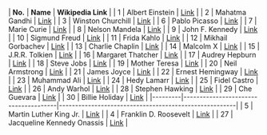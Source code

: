 | **No.** | **Name**                            | **Wikipedia Link**                                    |
| 1       | Albert Einstein                     | [Link](https://en.wikipedia.org/wiki/Albert_Einstein) |
| 2       | Mahatma Gandhi                      | [Link](https://en.wikipedia.org/wiki/Mahatma_Gandhi)  |
| 3       | Winston Churchill                   | [Link](https://en.wikipedia.org/wiki/Winston_Churchill) |
| 6       | Pablo Picasso                       | [Link](https://en.wikipedia.org/wiki/Pablo_Picasso)   |
| 7       | Marie Curie                         | [Link](https://en.wikipedia.org/wiki/Marie_Curie)     |
| 8       | Nelson Mandela                      | [Link](https://en.wikipedia.org/wiki/Nelson_Mandela)  |
| 9       | John F. Kennedy                     | [Link](https://en.wikipedia.org/wiki/John_F._Kennedy) |
| 10      | Sigmund Freud                       | [Link](https://en.wikipedia.org/wiki/Sigmund_Freud)   |
| 11      | Frida Kahlo                         | [Link](https://en.wikipedia.org/wiki/Frida_Kahlo)     |
| 12      | Mikhail Gorbachev                   | [Link](https://en.wikipedia.org/wiki/Mikhail_Gorbachev) |
| 13      | Charlie Chaplin                     | [Link](https://en.wikipedia.org/wiki/Charlie_Chaplin) |
| 14      | Malcolm X                           | [Link](https://en.wikipedia.org/wiki/Malcolm_X)       |
| 15      | J.R.R. Tolkien                      | [Link](https://en.wikipedia.org/wiki/J._R._R._Tolkien) |
| 16      | Margaret Thatcher                   | [Link](https://en.wikipedia.org/wiki/Margaret_Thatcher) |
| 17      | Audrey Hepburn                      | [Link](https://en.wikipedia.org/wiki/Audrey_Hepburn)  |
| 18      | Steve Jobs                          | [Link](https://en.wikipedia.org/wiki/Steve_Jobs)      |
| 19      | Mother Teresa                       | [Link](https://en.wikipedia.org/wiki/Mother_Teresa)   |
| 20      | Neil Armstrong                      | [Link](https://en.wikipedia.org/wiki/Neil_Armstrong)  |
| 21      | James Joyce                         | [Link](https://en.wikipedia.org/wiki/James_Joyce)     |
| 22      | Ernest Hemingway                    | [Link](https://en.wikipedia.org/wiki/Ernest_Hemingway) |
| 23      | Muhammad Ali                        | [Link](https://en.wikipedia.org/wiki/Muhammad_Ali)    |
| 24      | Hedy Lamarr                         | [Link](https://en.wikipedia.org/wiki/Hedy_Lamarr)     |
| 25      | Fidel Castro                        | [Link](https://en.wikipedia.org/wiki/Fidel_Castro)    |
| 26      | Andy Warhol                         | [Link](https://en.wikipedia.org/wiki/Andy_Warhol)     |
| 28      | Stephen Hawking                     | [Link](https://en.wikipedia.org/wiki/Stephen_Hawking) |
| 29      | Che Guevara                         | [Link](https://en.wikipedia.org/wiki/Che_Guevara)     |
| 30      | Billie Holiday                      | [Link](https://en.wikipedia.org/wiki/Billie_Holiday)  |
|---------|--------------------------------------|-------------------------------------------------------|
| 5       | Martin Luther King Jr.              | [Link](https://en.wikipedia.org/wiki/Martin_Luther_King_Jr.) |
| 4       | Franklin D. Roosevelt               | [Link](https://en.wikipedia.org/wiki/Franklin_D._Roosevelt) |
| 27      | Jacqueline Kennedy Onassis          | [Link](https://en.wikipedia.org/wiki/Jacqueline_Kennedy_Onassis) |
